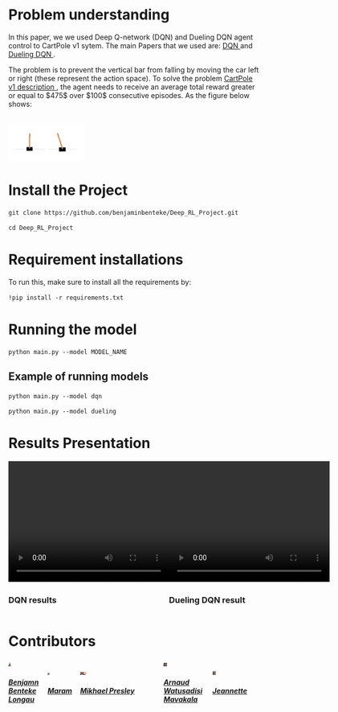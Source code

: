 
<h1> Problem understanding</h1>


<p> In this paper, we we used Deep Q-network (DQN) and Dueling DQN agent control to CartPole v1 sytem. The main Papers that we used are: <a href='https://arxiv.org/pdf/1312.5602.pdf'>DQN </a> and <a href='https://arxiv.org/pdf/1511.06581.pdf'>Dueling DQN </a> . </p>

<p> The problem is to prevent the vertical bar from falling by moving the car left or right (these represent the action space). To solve the problem <a href="https://arxiv.org/pdf/2012.07723.pdf"> CartPole v1 description </a>, the agent needs to receive an average total reward greater or equal to $475$ over $100$ consecutive episodes. As the figure below shows: </p><br/>
<img src= 'images/Game.jpeg' height= 30% width= 30%>

<h1> Install the Project </h1>

```
git clone https://github.com/benjaminbenteke/Deep_RL_Project.git 
```

```
cd Deep_RL_Project
```

<h1> Requirement installations</h1>
To run this, make sure to install all the requirements by:

```
!pip install -r requirements.txt 
```
<h1> Running the model</h1>

```
python main.py --model MODEL_NAME
```
<h2> Example of running models </h2>

```
python main.py --model dqn
```

```
python main.py --model dueling
```


<h1> Results Presentation</h1>
<div style="display:flex"> 
<div>
    <video width="320" height="240" controls>
    <source src="images/clip_2.mp4" type="video/mp4">
    </video>
    <h3>DQN results</h3>
</div>
<div>
    <video width="320" height="240" controls>
        <source src="images/clip_2.mp4" type="video/mp4">
    </video>
    <h3>Dueling DQN result </h3>
</div>
</div>

<h1> Contributors </h1>
<div style="display:flex;align-items:center">

<div style="display:flex;align-items:center">
    <div>
        <img src="images/bennn.jpg" height= 7% width= 7%>
        <h5> <a href='https://github.com/benjaminbenteke'> Benjamn Benteke Longau </a> </h5>
    </div>
<div>
    <img src="images/maram.jpeg" height= 7% width= 7%>
    <h5> <a href='https://github.com/Maramy93'> Maram </a> </h5>
    </div>
    <div>
        <img src="images/mikhael_1.jpeg" height= 7% width= 7%>
        <h5> <a href='https://github.com/Mikhael-P'> Mikhael Presley </a> </h5>
    </div>

<div>
    <img src="images/arnaud.jpeg" height= 7% width= 7%>
    <h5> <a href='https://github.com/ARNAUD-25'> Arnaud Watusadisi Mavakala </a> </h5>
</div>

<div>
    <img src="images/arnaud.jpeg" height= 7% width= 7%>
    <h5> <a href='https://github.com/Jeannette-del'> Jeannette</a> </h5>
</div>
</div>
 


